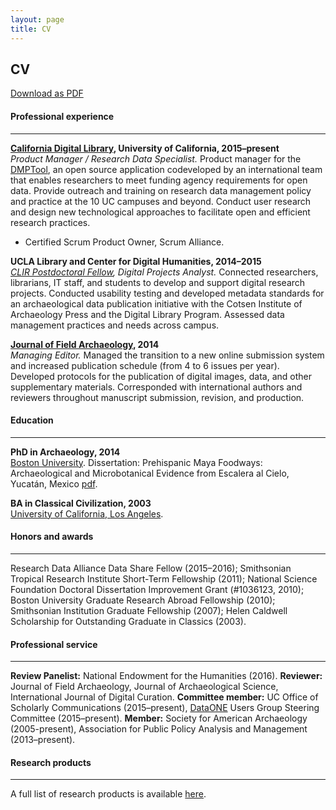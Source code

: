 ```yaml
---
layout: page
title: CV
---
```


## CV
[Download as PDF](/img/Simms_CV_2017.pdf)<br>

#### Professional experience
---
**[California Digital Library](http://www.cdlib.org/), University of California, 2015–present**<br>
*Product Manager / Research Data Specialist.* Product manager for the [DMPTool](https://dmptool.org), an open source application codeveloped by an international team that enables researchers to meet funding agency requirements for open data. Provide outreach and training on research data management policy and practice at the 10 UC campuses and beyond. Conduct user research and design new technological approaches to facilitate open and efficient research practices.
- Certified Scrum Product Owner, Scrum Alliance.

**UCLA Library and Center for Digital Humanities, 2014–2015**<br>
*[CLIR Postdoctoral Fellow](https://www.clir.org/fellowships/postdoc), Digital Projects Analyst.* Connected researchers, librarians, IT staff, and students to develop and support digital research projects. Conducted usability testing and developed metadata standards for an archaeological data publication initiative with the Cotsen Institute of Archaeology Press and the Digital Library Program. Assessed data management practices and needs across campus.

**[Journal of Field Archaeology](http://www.tandfonline.com/toc/yjfa20/current), 2014**<br>
*Managing Editor.* Managed the transition to a new online submission system and increased publication schedule (from 4 to 6 issues per year). Developed protocols for the publication of digital images, data, and other supplementary materials. Corresponded with international authors and reviewers throughout manuscript submission, revision, and production.

#### Education
---
**PhD in Archaeology, 2014**<br>
[Boston University](http://www.bu.edu/). Dissertation: Prehispanic Maya Foodways: Archaeological and Microbotanical Evidence from Escalera al Cielo, Yucatán, Mexico [pdf](https://hdl.handle.net/2144/14269).

**BA in Classical Civilization, 2003**<br>
[University of California, Los Angeles](http://www.ucla.edu/).

#### Honors and awards
---
Research Data Alliance Data Share Fellow (2015–2016); Smithsonian Tropical Research Institute Short-Term Fellowship (2011); National Science Foundation Doctoral Dissertation Improvement Grant (#1036123, 2010); Boston University Graduate Research Abroad Fellowship (2010); Smithsonian Institution Graduate Fellowship (2007); Helen Caldwell Scholarship for Outstanding Graduate in Classics (2003).

#### Professional service
---
**Review Panelist:** National Endowment for the Humanities (2016).
**Reviewer:** Journal of Field Archaeology, Journal of Archaeological Science, International Journal of Digital Curation.
**Committee member:** UC Office of Scholarly Communications (2015–present), [DataONE](https://www.dataone.org/) Users Group Steering Committee (2015–present).
**Member:** Society for American Archaeology (2005-present), Association for Public Policy Analysis
and Management (2013–present).

#### Research products
---
A full list of research products is available [here](products.md).




